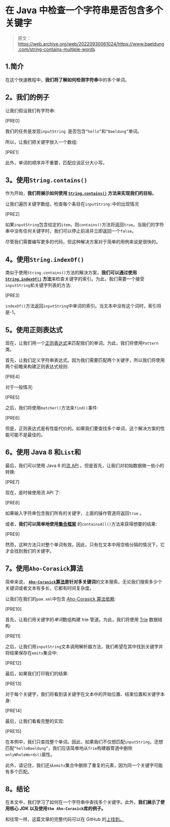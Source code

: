 # 在 Java 中检查一个字符串是否包含多个关键字

> 原文：<https://web.archive.org/web/20220930061024/https://www.baeldung.com/string-contains-multiple-words>

## 1.**简介**

在这个快速教程中，**我们将了解如何检测字符串**中的多个单词。

## **2。我们的例子**

让我们假设我们有字符串:

[PRE0]

我们的任务是发现`inputString `是否包含`“hello”`和`“Baeldung”`单词。

所以，让我们把关键字放入一个数组:

[PRE1]

此外，单词的顺序并不重要，匹配应该区分大小写。

## **3。使用`String.contains()`**

作为开始，**我们将展示如何使用 [`String.contains()`](/web/20220627091544/https://www.baeldung.com/string/contains) 方法来实现我们的目标**。

让我们遍历关键字数组，检查每个条目在`inputString:`中的出现情况

[PRE2]

如果`inputString`包含给定的`item`，则`contains()`方法将返回`true`。当我们的字符串中没有任何关键字时，我们可以停止前进并立即返回一个`false`。

尽管我们需要编写更多的代码，但这种解决方案对于简单的用例来说是很快的。

## **4。使用`String.indexOf()`**

类似于使用`String.contains()`方法的解决方案，**我们可以通过使用 [`String.indexOf()`](/web/20220627091544/https://www.baeldung.com/string/index-of) 方法**来检查关键字的索引。为此，我们需要一个接受`inputString`和关键字列表的方法:

[PRE3]

`indexOf()`方法返回`inputString`中单词的索引。当文本中没有这个词时，索引将是-1。

## **5。使用正则表达式**

现在，让我们用一个[正则表达式](/web/20220627091544/https://www.baeldung.com/regular-expressions-java)来匹配我们的单词。为此，我们将使用`Pattern`类。

首先，让我们定义字符串表达式。因为我们需要匹配两个关键字，所以我们将使用两个前瞻来构建正则表达式规则:

[PRE4]

对于一般情况:

[PRE5]

之后，我们将使用`matcher()`方法来`find()`事件:

[PRE6]

但是，正则表达式是有性能代价的。如果我们要查找多个单词，这个解决方案的性能可能不是最佳的。

## **6。使用 Java 8 和`List`和**

最后，我们可以使用 Java 8 的[流 API](/web/20220627091544/https://www.baeldung.com/java-8-streams-introduction) 。但是首先，让我们对初始数据做一些小的转换:

[PRE7]

现在，是时候使用流 API 了:

[PRE8]

如果输入字符串包含我们所有的关键字，上面的操作管道将返回`true` 。

或者，**我们可以简单地使用[集合框架](/web/20220627091544/https://www.baeldung.com/java-collections)** 的`containsAll()`方法来获得想要的结果:

[PRE9]

然而，这种方法只对整个单词有效。因此，只有在文本中用空格分隔的情况下，它才会找到我们的关键字。

## **7。使用`Aho-Corasick`算法**

简单来说， **[`Aho-Corasick`算法](https://web.archive.org/web/20220627091544/https://en.wikipedia.org/wiki/Aho%E2%80%93Corasick_algorithm)是针对多关键词**的文本搜索。无论我们搜索多少个关键词或者文本有多长，它都有时间复杂度。

让我们在我们的`pom.xml`中包含 [Aho-Corasick 算法依赖](https://web.archive.org/web/20220627091544/https://search.maven.org/search?q=g:org.ahocorasick%20a:ahocorasick):

[PRE10]

首先，让我们用关键字的*单词*数组构建 trie 管道。为此，我们将使用 [Trie](/web/20220627091544/https://www.baeldung.com/trie-java) 数据结构:

[PRE11]

之后，让我们用`inputString`文本调用解析器方法，我们希望在其中找到关键字并将结果保存在`emits`集合中:

[PRE12]

最后，如果我们打印我们的结果:

[PRE13]

对于每个关键字，我们将看到该关键字在文本中的开始位置、结束位置和关键字本身:

[PRE14]

最后，让我们看看完整的实现:

[PRE15]

在本例中，我们只查找整个单词。因此，如果我们不仅想匹配`inputString`，还想匹配`“helloBaeldung”`，我们应该简单地从`Trie`构建器管道中删除`onlyWholeWords()`属性。

此外，请记住，我们还从`emits`集合中删除了重复的元素，因为同一个关键字可能有多个匹配。

## **8。结论**

在本文中，我们学习了如何在一个字符串中查找多个关键字。此外，**我们展示了使用核心 JDK 以及使用`the Aho-Corasick`库的例子。**

和往常一样，这篇文章的完整代码可以在 GitHub 的[上找到。](https://web.archive.org/web/20220627091544/https://github.com/eugenp/tutorials/tree/master/core-java-modules/core-java-string-algorithms)